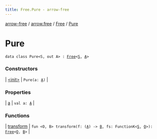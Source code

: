 ```yaml
---
title: Free.Pure - arrow-free
---
```


[arrow-free](../../../index.html) / [arrow.free](../../index.html) / [Free](../index.html) / [Pure](./index.html)

# Pure

`data class Pure<S, out A> : `[`Free`](../index.html)`<`[`S`](index.html#S)`, `[`A`](index.html#A)`>`

### Constructors

| [&lt;init&gt;](-init-.html) | `Pure(a: `[`A`](index.html#A)`)` |

### Properties

| [a](a.html) | `val a: `[`A`](index.html#A) |

### Functions

| [transform](transform.html) | `fun <O, B> transform(f: (`[`A`](index.html#A)`) -> `[`B`](transform.html#B)`, fs: FunctionK<`[`S`](index.html#S)`, `[`O`](transform.html#O)`>): `[`Free`](../index.html)`<`[`O`](transform.html#O)`, `[`B`](transform.html#B)`>` |


